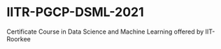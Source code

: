 # IITR-PGCP-DSML-2021
Certificate Course in Data Science and Machine Learning offered by IIT-Roorkee
